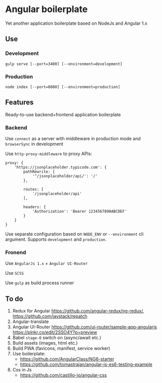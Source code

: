 # Angular boilerplate

Yet another application boilerplate based on NodeJs and Angular 1.x

## Use

### Development

```
gulp serve [--port=3400] [--environment=development]
```

### Production

```
node index [--port=8080] [--environment=production]
```

## Features

Ready-to-use backend+frontend application boilerplate

### Backend

Use `connect` as a server with middleware in production mode and `browserSync` in development

Use `http-proxy-middleware` to proxy APIs:

```
proxy: {
    'https://jsonplaceholder.typicode.com': {
        pathRewrite: {
            '^/jsonplaceholder/api/': '/'
        },

        routes: [
            '/jsonplaceholder/api'
        ],

        headers: {
            'Authorization': 'Bearer 1234567890ABCDEF'
        }
    }
}
```

Use separate configuration based on `NODE_ENV` or `--environment` cli argument. Supports `development` and `production`.


### Fronend

Use `AngularJs 1.x` + `Angular UI-Router`

Use `SCSS`

Use `gulp` as build process runner

## To do

1. Redux for Angular https://github.com/angular-redux/ng-redux/, https://github.com/jaystack/repatch
1. Angular-translate
1. Angular UI-Router https://github.com/ui-router/sample-app-angularjs https://plnkr.co/edit/2SSO4Y?p=preview
1. Babel `stage-0` switch on (async/await etc.)
1. Build assets (images, html etc.)
1. Build PWA (favicons, manifest, service worker)
1. Use boilerplate:
    - https://github.com/AngularClass/NG6-starter
    - https://github.com/tomastrajan/angular-js-es6-testing-example
1. Css in Js
    - https://github.com/castillo-io/angular-css
